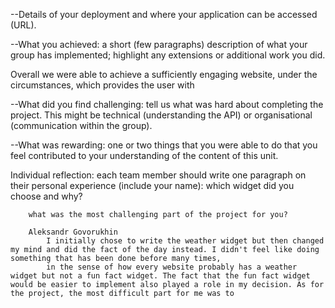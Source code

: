 --Details of your deployment and where your application can be accessed (URL).



--What you achieved: a short (few paragraphs) description of what your group has implemented; highlight any extensions or additional work you did.

Overall we were able to achieve a sufficiently engaging website, under the circumstances, which provides the user with 



--What did you find challenging: tell us what was hard about completing the project. This might be technical (understanding the API) or organisational (communication within the group). 



--What was rewarding: one or two things that you were able to do that you feel contributed to your understanding of the content of this unit.



Individual reflection: each team member should write one paragraph on their personal experience (include your name):
        which widget did you choose and why?

        what was the most challenging part of the project for you?

        Aleksandr Govorukhin
            I initially chose to write the weather widget but then changed my mind and did the fact of the day instead. I didn't feel like doing something that has been done before many times, 
            in the sense of how every website probably has a weather widget but not a fun fact widget. The fact that the fun fact widget would be easier to implement also played a role in my decision. As for the project, the most difficult part for me was to 


